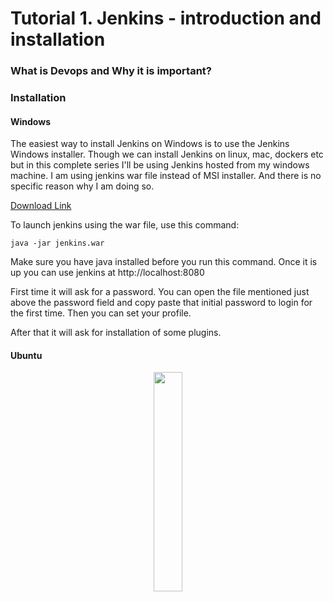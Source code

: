 # Tutorial 1. Jenkins - introduction and installation



### What is Devops and Why it is important?



### Installation

#### Windows

The easiest way to install Jenkins on Windows is to use the Jenkins Windows installer. Though we can install Jenkins on linux, mac, dockers etc but in this complete series I'll be using Jenkins hosted from my windows machine. I am using jenkins war file instead of MSI installer. And there is no specific reason why I am doing so. 

[Download Link](https://www.jenkins.io/download/)

To launch jenkins using the war file, use this command:

```
java -jar jenkins.war
```

Make sure you have java installed before you run this command. Once it is up you can use jenkins at http://localhost:8080

First time it will ask for a password. You can open the file mentioned just above the password field and copy paste that initial password to login for the first time. Then you can set your profile.

After that it will ask for installation of some plugins.


#### Ubuntu


<p align="center">
<a href="https://www.youtube.com/c/xtremeexcel?sub_confirmation=1"><img src="/images/subscribe.gif" width="30%" height="30%"></a>
</p>
